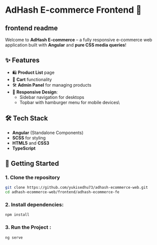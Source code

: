 # AdHash E-commerce Frontend 🛒

## frontend readme

Welcome to **AdHash E-commerce** – a fully responsive e-commerce web application built with **Angular** and **pure CSS media queries**!

## ✨ Features

- 🛍 **Product List** page
- 🛒 **Cart** functionality
- 🛠 **Admin Panel** for managing products
- 📱 **Responsive Design**:
  - Sidebar navigation for desktops
  - Topbar with hamburger menu for mobile devices\

## 🛠 Tech Stack

- **Angular** (Standalone Components)
- **SCSS** for styling
- **HTML5** and **CSS3**
- **TypeScript**

## 🚀 Getting Started

### 1. Clone the repository

```bash
git clone https://github.com/yukisedhu73/adhash-ecommerce-web.git
cd adhash-ecommerce-web/frontend/adhash-ecommerce-fe
```

### 2. Install dependencies:

```bash
npm install
```

### 3. Run the Project :

```bash
ng serve
```
